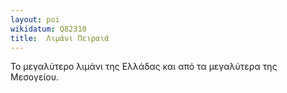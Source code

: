 ```yaml
---
layout: poi
wikidatum: Q82310
title:  Λιμάνι Πειραιά
---
```


Το μεγαλύτερο λιμάνι της Ελλάδας και από τα μεγαλύτερα της Μεσογείου.
